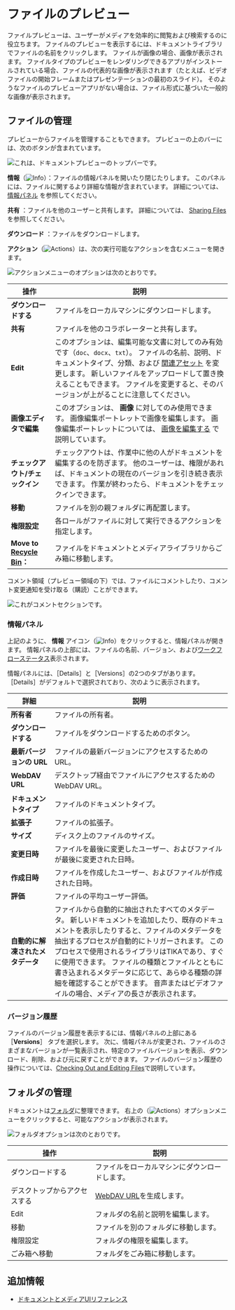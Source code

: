 # ファイルのプレビュー

ファイルプレビューは、ユーザーがメディアを効率的に閲覧および検索するのに役立ちます。 ファイルのプレビューを表示するには、ドキュメントライブラリでファイルの名前をクリックします。 ファイルが画像の場合、画像が表示されます。 ファイルタイプのプレビューをレンダリングできるアプリがインストールされている場合、ファイルの代表的な画像が表示されます（たとえば、ビデオファイルの開始フレームまたはプレゼンテーションの最初のスライド）。 そのようなファイルのプレビューアプリがない場合は、ファイル形式に基づいた一般的な画像が表示されます。

<a name="ファイルの管理" />

## ファイルの管理

プレビューからファイルを管理することもできます。 プレビューの上のバーには、次のボタンが含まれています。

![これは、ドキュメントプレビューのトップバーです。](./previewing-files/images/01.png)

**情報**（![Info](../../../images/icon-information.png)）：ファイルの情報パネルを開いたり閉じたりします。 このパネルには、ファイルに関するより詳細な情報が含まれています。 詳細については、 [情報パネル](#the-info-panel) を参照してください。

**共有** ：ファイルを他のユーザーと共有します。 詳細については、 [Sharing Files](../publishing-and-sharing/managing-document-access/sharing-documents-with-other-users.md)を参照してください。

**ダウンロード** ：ファイルをダウンロードします。

**アクション**（![Actions](../../../images/icon-actions.png)）は、次の実行可能なアクションを含むメニューを開きます。

![アクションメニューのオプションは次のとおりです。](./previewing-files/images/02.png)

| 操作                                                                    | 説明                                                                                                                                                                                                                                            |
| --------------------------------------------------------------------- | --------------------------------------------------------------------------------------------------------------------------------------------------------------------------------------------------------------------------------------------- |
| **ダウンロードする** | ファイルをローカルマシンにダウンロードします。                                                                                                                                                                                                                       |
| **共有** | ファイルを他のコラボレーターと共有します。                                                                                                                                                                                                                         |
| **Edit** | このオプションは、編集可能な文書に対してのみ有効です（`doc`、`docx`、`txt`）。 ファイルの名前、説明、ドキュメントタイプ、分類、および [関連アセット](https://help.liferay.com/hc/articles/360028820532-Defining-Content-Relationships) を変更します。 新しいファイルをアップロードして置き換えることもできます。 ファイルを変更すると、そのバージョンが上がることに注意してください。 |
| **画像エディタで編集** | このオプションは、 **画像** に対してのみ使用できます。 画像編集ポートレットで画像を編集します。 画像編集ポートレットについては、 [画像を編集する](./editing-images.md) で説明しています。                                                                                                                                |
| **チェックアウト/チェックイン** | チェックアウトは、作業中に他の人がドキュメントを編集するのを防ぎます。 他のユーザーは、権限があれば、ドキュメントの現在のバージョンを引き続き表示できます。 作業が終わったら、ドキュメントをチェックインできます。                                                                                                                                    |
| **移動** | ファイルを別の親フォルダに再配置します。                                                                                                                                                                                                                          |
| **権限設定** | 各ロールがファイルに対して実行できるアクションを指定します。                                                                                                                                                                                                                |
| **Move to [Recycle Bin](../../recycle-bin/recycle-bin-overview.md)：** | ファイルをドキュメントとメディアライブラリからごみ箱に移動します。                                                                                                                                                                                                             |

コメント領域（プレビュー領域の下）では、ファイルにコメントしたり、コメント変更通知を受け取る（購読）ことができます。

![これがコメントセクションです。](./previewing-files/images/03.png)

### 情報パネル

上記のように、 **情報** アイコン（![Info](../../../images/icon-information.png)）をクリックすると、情報パネルが開きます。 情報パネルの上部には、ファイルの名前、バージョン、および[ワークフローステータス](../../../process-automation/workflow/introduction-to-workflow.md)表示されます。

情報パネルには、［Details］と［Versions］の2つのタブがあります。 ［Details］がデフォルトで選択されており、次のように表示されます。

| 詳細                 | 説明                                                                                                                                                                                                                         |
| ------------------ | -------------------------------------------------------------------------------------------------------------------------------------------------------------------------------------------------------------------------- |
| **所有者** | ファイルの所有者。                                                                                                                                                                                                                  |
| **ダウンロードする** | ファイルをダウンロードするためのボタン。                                                                                                                                                                                                       |
| **最新バージョンの URL** | ファイルの最新バージョンにアクセスするためのURL。                                                                                                                                                                                                 |
| **WebDAV URL** | デスクトップ経由でファイルにアクセスするためのWebDAV URL。                                                                                                                                                                                         |
| **ドキュメントタイプ** | ファイルのドキュメントタイプ。                                                                                                                                                                                                            |
| **拡張子** | ファイルの拡張子。                                                                                                                                                                                                                  |
| **サイズ** | ディスク上のファイルのサイズ。                                                                                                                                                                                                            |
| **変更日時** | ファイルを最後に変更したユーザー、およびファイルが最後に変更された日時。                                                                                                                                                                                       |
| **作成日時** | ファイルを作成したユーザー、およびファイルが作成された日時。                                                                                                                                                                                             |
| **評価** | ファイルの平均ユーザー評価。                                                                                                                                                                                                             |
| **自動的に解凍されたメタデータ** | ファイルから自動的に抽出されたすべてのメタデータ。 新しいドキュメントを追加したり、既存のドキュメントを表示したりすると、ファイルのメタデータを抽出するプロセスが自動的にトリガーされます。 このプロセスで使用されるライブラリはTIKAであり、すぐに使用できます。 ファイルの種類とファイルとともに書き込まれるメタデータに応じて、あらゆる種類の詳細を確認することができます。 音声またはビデオファイルの場合、メディアの長さが表示されます。 |

### バージョン履歴

ファイルのバージョン履歴を表示するには、情報パネルの上部にある ［**Versions**］ タブを選択します。 次に、情報パネルが変更され、ファイルのさまざまなバージョンが一覧表示され、特定のファイルバージョンを表示、ダウンロード、削除、および元に戻すことができます。 ファイルのバージョン履歴の操作については、[Checking Out and Editing Files](../publishing-and-sharing/managing-document-access/managing-document-changes-with-checkout.md)で説明しています。

<a name="フォルダの管理" />

## フォルダの管理

ドキュメントは[フォルダ](./creating-folders.md)に整理できます。 右上の（![Actions](../../../images/icon-actions.png)）オプションメニューをクリックすると、可能なアクションが表示されます。

![フォルダオプションは次のとおりです。](./previewing-files/images/04.png)

| 操作             | 説明                                                                                |
| -------------- | --------------------------------------------------------------------------------- |
| ダウンロードする       | ファイルをローカルマシンにダウンロードします。                                                           |
| デスクトップからアクセスする | [WebDAV URL](../publishing-and-sharing/accessing-documents-with-webdav.md)を生成します。 |
| Edit           | フォルダの名前と説明を編集します。                                                                 |
| 移動             | ファイルを別のフォルダに移動します。                                                                |
| 権限設定           | フォルダの権限を編集します。                                                                    |
| ごみ箱へ移動         | フォルダをごみ箱に移動します。                                                                   |

<a name="追加情報" />

## 追加情報

* [ドキュメントとメディアUIリファレンス](../documents-and-media-ui-reference.md)
